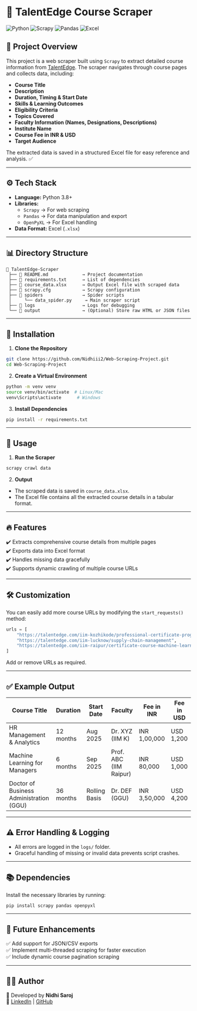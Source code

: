 # 🎯 **TalentEdge Course Scraper**

![Python](https://img.shields.io/badge/Python-3.8%2B-blue?style=for-the-badge&logo=python)
![Scrapy](https://img.shields.io/badge/Scrapy-2.11.0-green?style=for-the-badge&logo=scrapy)
![Pandas](https://img.shields.io/badge/Pandas-1.5.3-orange?style=for-the-badge&logo=pandas)
![Excel](https://img.shields.io/badge/Excel-Data%20Export-brightgreen?style=for-the-badge&logo=microsoft-excel)

## 🚀 **Project Overview**
This project is a web scraper built using `Scrapy` to extract detailed course information from [TalentEdge](https://talentedge.com). The scraper navigates through course pages and collects data, including:
- **Course Title**
- **Description**
- **Duration, Timing & Start Date**
- **Skills & Learning Outcomes**
- **Eligibility Criteria**
- **Topics Covered**
- **Faculty Information (Names, Designations, Descriptions)**
- **Institute Name**
- **Course Fee in INR & USD**
- **Target Audience**

The extracted data is saved in a structured Excel file for easy reference and analysis. ✅

---

## ⚙️ **Tech Stack**
- **Language:** Python 3.8+
- **Libraries:** 
  - `Scrapy` → For web scraping  
  - `Pandas` → For data manipulation and export  
  - `OpenPyXL` → For Excel handling  
- **Data Format:** Excel (`.xlsx`)

---

## 📊 **Directory Structure**
```
📁 TalentEdge-Scraper  
 ├── 📄 README.md             → Project documentation  
 ├── 📄 requirements.txt      → List of dependencies  
 ├── 📄 course_data.xlsx      → Output Excel file with scraped data  
 ├── 📄 scrapy.cfg            → Scrapy configuration  
 ├── 📁 spiders               → Spider scripts  
 │     └── data_spider.py     → Main scraper script  
 ├── 📁 logs                  → Logs for debugging  
 └── 📁 output                → (Optional) Store raw HTML or JSON files
```

---

## 🔧 **Installation**
1. **Clone the Repository**
```bash
git clone https://github.com/Nidhiii2/Web-Scraping-Project.git
cd Web-Scraping-Project
```

2. **Create a Virtual Environment**
```bash
python -m venv venv
source venv/bin/activate  # Linux/Mac
venv\Scripts\activate      # Windows
```

3. **Install Dependencies**
```bash
pip install -r requirements.txt
```

---

## 🚦 **Usage**
1. **Run the Scraper**
```bash
scrapy crawl data
```

2. **Output**
- The scraped data is saved in `course_data.xlsx`.
- The Excel file contains all the extracted course details in a tabular format.

---

## 🔥 **Features**
✔️ Extracts comprehensive course details from multiple pages  
✔️ Exports data into Excel format  
✔️ Handles missing data gracefully  
✔️ Supports dynamic crawling of multiple course URLs  

---

## 🛠️ **Customization**
You can easily add more course URLs by modifying the `start_requests()` method:
```python
urls = [
    "https://talentedge.com/iim-kozhikode/professional-certificate-programme-in-hr-management-and-analytics",
    "https://talentedge.com/iim-lucknow/supply-chain-management",
    "https://talentedge.com/iim-raipur/certificate-course-machine-learning-for-managers",
]
```
Add or remove URLs as required. 

---

## ✅ **Example Output**

| Course Title                                   | Duration    | Start Date     | Faculty               | Fee in INR   | Fee in USD    |
|------------------------------------------------|-------------|----------------|------------------------|--------------|----------------|
| HR Management & Analytics                      | 12 months   | Aug 2025       | Dr. XYZ (IIM K)        | INR 1,00,000 | USD 1,200      |
| Machine Learning for Managers                   | 6 months    | Sep 2025       | Prof. ABC (IIM Raipur) | INR 80,000   | USD 1,000      |
| Doctor of Business Administration (GGU)         | 36 months   | Rolling Basis  | Dr. DEF (GGU)          | INR 3,50,000 | USD 4,200      |

---

## ⚠️ **Error Handling & Logging**
- All errors are logged in the `logs/` folder.
- Graceful handling of missing or invalid data prevents script crashes.

---

## 📚 **Dependencies**
Install the necessary libraries by running:
```bash
pip install scrapy pandas openpyxl
```

---

## 📌 **Future Enhancements**
✅ Add support for JSON/CSV exports  
✅ Implement multi-threaded scraping for faster execution  
✅ Include dynamic course pagination scraping  

---

## 👩‍💻 **Author**
👋 Developed by **Nidhi Saroj**  
🔗 [LinkedIn](https://www.linkedin.com/in/nidhi-saroj-705b362a6/) | [GitHub](https://github.com/Nidhiii2)
